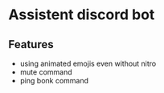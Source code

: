 # Assistent discord bot

## Features
* using animated emojis even without nitro
* mute command
* ping bonk command